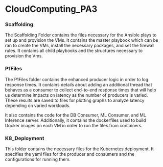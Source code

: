 # CloudComputing_PA3

### Scaffolding
The Scaffolding Folder contains the files necessary for the Ansible plays to set up and provision the VMs. It contains the master playbook which can be ran to create the VMs, install the necessary packages, and set the firewall rules. It contains all child playbooks and the structures necessary to provision the Vms.

### P1Files
The P1Files folder contains the enhanced producer logic in order to log response times. It contains details about adding an additional thread that behaves as a consumer to collect end-to-end response times that will help us determine impacts on latency as the number of producers is varied. These results are saved to files for plotting graphs to analyze latency depending on varied workloads.

It also contains the code for the DB Consumer, ML Consumer, and ML Inference server. Additionally, it contains the dockerfiles used to build Docker images on each VM in order to run the files from containers.

### K8_Deployment
This folder contains the necessary files for the Kubernetes deployment. It specifies the yaml files for the producer and consumers and the configurations for running them.
